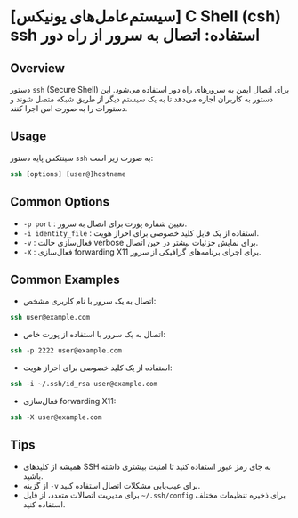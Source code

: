# [سیستم‌عامل‌های یونیکس] C Shell (csh) ssh استفاده: اتصال به سرور از راه دور

## Overview
دستور `ssh` (Secure Shell) برای اتصال ایمن به سرورهای راه دور استفاده می‌شود. این دستور به کاربران اجازه می‌دهد تا به یک سیستم دیگر از طریق شبکه متصل شوند و دستورات را به صورت امن اجرا کنند.

## Usage
سینتکس پایه دستور `ssh` به صورت زیر است:

```csh
ssh [options] [user@]hostname
```

## Common Options
- `-p port` : تعیین شماره پورت برای اتصال به سرور.
- `-i identity_file` : استفاده از یک فایل کلید خصوصی برای احراز هویت.
- `-v` : فعال‌سازی حالت verbose برای نمایش جزئیات بیشتر در حین اتصال.
- `-X` : فعال‌سازی forwarding X11 برای اجرای برنامه‌های گرافیکی از سرور.

## Common Examples
- اتصال به یک سرور با نام کاربری مشخص:
```csh
ssh user@example.com
```

- اتصال به یک سرور با استفاده از پورت خاص:
```csh
ssh -p 2222 user@example.com
```

- استفاده از یک کلید خصوصی برای احراز هویت:
```csh
ssh -i ~/.ssh/id_rsa user@example.com
```

- فعال‌سازی forwarding X11:
```csh
ssh -X user@example.com
```

## Tips
- همیشه از کلیدهای SSH به جای رمز عبور استفاده کنید تا امنیت بیشتری داشته باشید.
- از گزینه `-v` برای عیب‌یابی مشکلات اتصال استفاده کنید.
- برای مدیریت اتصالات متعدد، از فایل `~/.ssh/config` برای ذخیره تنظیمات مختلف استفاده کنید.